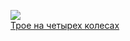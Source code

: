 ![](/books/humor_prose/Джером%20К%20Джером/Трое%20на%20четырех%20колесах.jpg)  
[Трое на четырех колесах](/books/humor_prose/Джером%20К%20Джером/Трое%20на%20четырех%20колесах)